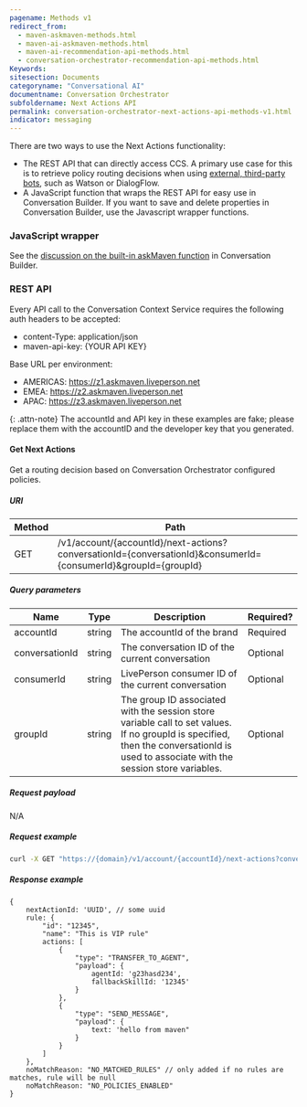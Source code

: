 ```yaml
---
pagename: Methods v1
redirect_from:
  - maven-askmaven-methods.html
  - maven-ai-askmaven-methods.html
  - maven-ai-recommendation-api-methods.html
  - conversation-orchestrator-recommendation-api-methods.html
Keywords:
sitesection: Documents
categoryname: "Conversational AI"
documentname: Conversation Orchestrator
subfoldername: Next Actions API
permalink: conversation-orchestrator-next-actions-api-methods-v1.html
indicator: messaging
---
```


There are two ways to use the Next Actions functionality:

* The REST API that can directly access CCS. A primary use case for this is to retrieve policy routing decisions when using [external, third-party bots](third-party-bots-getting-started.html), such as Watson or DialogFlow.
* A JavaScript function that wraps the REST API for easy use in Conversation Builder. If you want to save and delete properties in Conversation Builder, use the Javascript wrapper functions.

### JavaScript wrapper
See the [discussion on the built-in askMaven function](conversation-builder-scripting-functions-askmaven.html) in Conversation Builder.

### REST API
Every API call to the Conversation Context Service requires the following auth headers to be accepted:
* content-Type: application/json
* maven-api-key: {YOUR API KEY}

Base URL per environment:

* AMERICAS: https://z1.askmaven.liveperson.net
* EMEA: https://z2.askmaven.liveperson.net
* APAC: https://z3.askmaven.liveperson.net

{: .attn-note}
The accountId and API key in these examples are fake; please replace them with the accountID and the developer key that you generated.

#### Get Next Actions
Get a routing decision based on Conversation Orchestrator configured policies.

##### URI

| Method | Path |
| --- | --- |
| GET | /v1/account/{accountId}/next-actions?conversationId={conversationId}&consumerId={consumerId}&groupId={groupId} |

##### Query parameters

| Name | Type | Description | Required? |
| --- | --- | --- | --- |
| accountId | string | The accountId of the brand | Required |
| conversationId | string | The conversation ID of the current conversation | Optional |
| consumerId | string | LivePerson consumer ID of the current conversation | Optional |
| groupId | string | The group ID associated with the session store variable call to set values. If no groupId is specified, then the conversationId is used to associate with the session store variables. | Optional |

##### Request payload
N/A

##### Request example
```bash
curl -X GET "https://{domain}/v1/account/{accountId}/next-actions?conversationId=myconversationId&consumerId=myconsumerId&groupId=mygroupId" -H  "accept: */*" -H  "maven-api-key: ABCD12BigSbWF2ZW4tcm91dGluZw=="
```

##### Response example
```
{
    nextActionId: 'UUID', // some uuid
    rule: {
        "id": "12345",
        "name": "This is VIP rule"
        actions: [
            {
                "type": "TRANSFER_TO_AGENT",
                "payload": {
                    agentId: 'g23hasd234',
                    fallbackSkillId: '12345'
                }
            },
            {
                "type": "SEND_MESSAGE",
                "payload": {
                    text: 'hello from maven"
                }
            }
        ]
    },
    noMatchReason: "NO_MATCHED_RULES" // only added if no rules are matches, rule will be null
    noMatchReason: "NO_POLICIES_ENABLED"
}
```